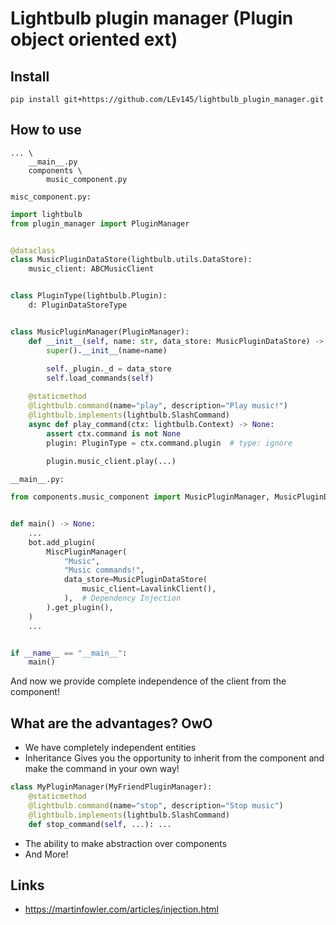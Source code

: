 # Lightbulb plugin manager  (Plugin object oriented ext)


## Install

```
pip install git+https://github.com/LEv145/lightbulb_plugin_manager.git
```


## How to use
```
... \
    __main__.py
    components \ 
        music_component.py
```

`misc_component.py:`
```py
import lightbulb
from plugin_manager import PluginManager


@dataclass
class MusicPluginDataStore(lightbulb.utils.DataStore):
    music_client: ABCMusicClient


class PluginType(lightbulb.Plugin):
    d: PluginDataStoreType


class MusicPluginManager(PluginManager):
    def __init__(self, name: str, data_store: MusicPluginDataStore) -> None:
        super().__init__(name=name)
        
        self._plugin._d = data_store
        self.load_commands(self)

    @staticmethod
    @lightbulb.command(name="play", description="Play music!")
    @lightbulb.implements(lightbulb.SlashCommand)
    async def play_command(ctx: lightbulb.Context) -> None:
        assert ctx.command is not None
        plugin: PluginType = ctx.command.plugin  # type: ignore
        
        plugin.music_client.play(...)
```

`__main__.py:`
```py
from components.music_component import MusicPluginManager, MusicPluginDataStore


def main() -> None:
    ...
    bot.add_plugin(
        MiscPluginManager(
            "Music", 
            "Music commands!", 
            data_store=MusicPluginDataStore(
                music_client=LavalinkClient(),
            ),  # Dependency Injection
        ).get_plugin(),
    )
    ...


if __name__ == "__main__":
    main()
```
And now we provide complete independence of the client from the component!


## What are the advantages? OwO

* We have completely independent entities
* Inheritance
Gives you the opportunity to inherit from the component and make the command in your own way!
```py
class MyPluginManager(MyFriendPluginManager):
    @staticmethod
    @lightbulb.command(name="stop", description="Stop music")
    @lightbulb.implements(lightbulb.SlashCommand)
    def stop_command(self, ...): ...
```
* The ability to make abstraction over components
* And More!


## Links
* https://martinfowler.com/articles/injection.html
